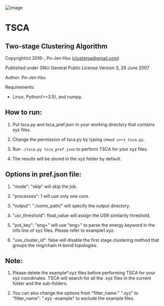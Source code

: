 ![image](http://sophai.github.io/arch_2013/files_2013/Coding/tsca/figure_1.png)

TSCA
====

Two-stage Clustering Algorithm
------------------------------

Copyright(c) 2016-, Po-Jen Hsu (clusterga@gmail.com)                           

Published under GNU General Public License Version 3, 29 June 2007

Author: Po-Jen Hsu

Requirements:

* Linux, Python(>=3.5), and numpy.

How to run:
-----------

1. Put tsca.py and tsca_pref.json in your working directory that contains xyz files.

2. Change the permission of tsca.py by typing `chmod u+rx tsca.py`.

3. Run `./tsca.py tsca_pref.json` to perform TSCA for your xyz files.

4. The results will be stored in the xyz folder by default.

Options in pref.json file:
--------------------------

1. "mode": "skip" will skip the job.

2. "processes": 1 will use only one core.

3. "output": "./some_path/" will specify the output directory.

4. "usr_threshold": float_value will assign the USR similarity threshold. 

5. "pot_key": "eng=" will use "eng=" to parse the energy keyword in the info line of xyz files. Please refer to example1.xyz.

6. "use_cluster_id": false will disable the first stage clustering method that groups the ring/chain H-bond topologies.


Note:
-----

1. Please delete the example*.xyz files before performing TSCA for your xyz coordinates. TSCA will search for all the .xyz files in the current folder and the sub-folders.

2. You can also change the options from "filter_name:" ".xyz" to "filter_name": ".xyz -example" to exclude the example files.

